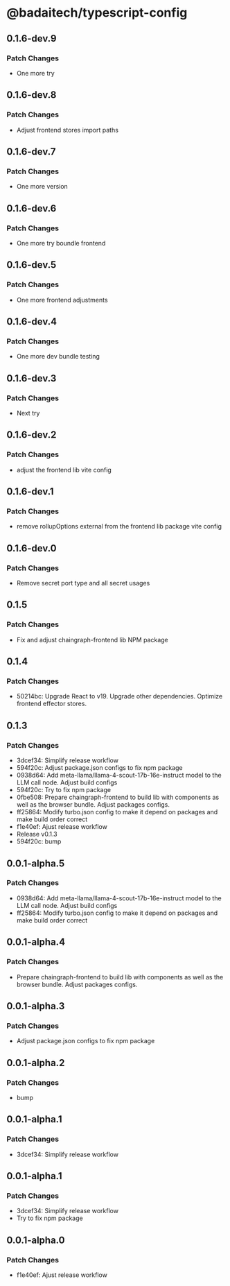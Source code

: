 # @badaitech/typescript-config

## 0.1.6-dev.9

### Patch Changes

- One more try

## 0.1.6-dev.8

### Patch Changes

- Adjust frontend stores import paths

## 0.1.6-dev.7

### Patch Changes

- One more version

## 0.1.6-dev.6

### Patch Changes

- One more try boundle frontend

## 0.1.6-dev.5

### Patch Changes

- One more frontend adjustments

## 0.1.6-dev.4

### Patch Changes

- One more dev bundle testing

## 0.1.6-dev.3

### Patch Changes

- Next try

## 0.1.6-dev.2

### Patch Changes

- adjust the frontend lib vite config

## 0.1.6-dev.1

### Patch Changes

- remove rollupOptions external from the frontend lib package vite config

## 0.1.6-dev.0

### Patch Changes

- Remove secret port type and all secret usages

## 0.1.5

### Patch Changes

- Fix and adjust chaingraph-frontend lib NPM package

## 0.1.4

### Patch Changes

- 50214bc: Upgrade React to v19. Upgrade other dependencies. Optimize frontend effector stores.

## 0.1.3

### Patch Changes

- 3dcef34: Simplify release workflow
- 594f20c: Adjust package.json configs to fix npm package
- 0938d64: Add meta-llama/llama-4-scout-17b-16e-instruct model to the LLM call node. Adjust build configs
- 594f20c: Try to fix npm package
- 0fbe508: Prepare chaingraph-frontend to build lib with components as well as the browser bundle. Adjust packages configs.
- ff25864: Modify turbo.json config to make it depend on packages and make build order correct
- f1e40ef: Ajust release workflow
- Release v0.1.3
- 594f20c: bump

## 0.0.1-alpha.5

### Patch Changes

- 0938d64: Add meta-llama/llama-4-scout-17b-16e-instruct model to the LLM call node. Adjust build configs
- ff25864: Modify turbo.json config to make it depend on packages and make build order correct

## 0.0.1-alpha.4

### Patch Changes

- Prepare chaingraph-frontend to build lib with components as well as the browser bundle. Adjust packages configs.

## 0.0.1-alpha.3

### Patch Changes

- Adjust package.json configs to fix npm package

## 0.0.1-alpha.2

### Patch Changes

- bump

## 0.0.1-alpha.1

### Patch Changes

- 3dcef34: Simplify release workflow

## 0.0.1-alpha.1

### Patch Changes

- 3dcef34: Simplify release workflow
- Try to fix npm package

## 0.0.1-alpha.0

### Patch Changes

- f1e40ef: Ajust release workflow
